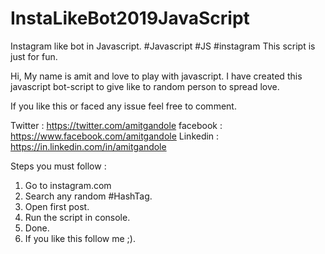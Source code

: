 # InstaLikeBot2019JavaScript
Instagram like bot in Javascript.
#Javascript #JS #instagram
This script is just for fun. 

Hi, My name is amit and love to play with javascript. 
I have created this javascript bot-script to give like to random person to spread love.

If you like this or faced any issue feel free to comment.

Twitter : https://twitter.com/amitgandole
facebook : https://www.facebook.com/amitgandole
Linkedin : https://in.linkedin.com/in/amitgandole

Steps you must follow : 
1. Go to instagram.com
2. Search any random #HashTag.
3. Open first post.
4. Run the script in console.
5. Done.
6. If you like this follow me ;).

